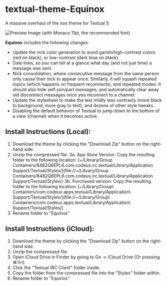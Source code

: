 textual-theme-Equinox
=======================

A massive overhaul of the nox theme for Textual 5:

![Preview Image](https://i.imgur.com/xgOvbEA.png)
(with Monaco 11pt, the recommended font)

**Equinox** includes the following changes:
* Update the nick color generation to avoid garish/high-contrast colors (red on black), or low-contrast (dark blue on black).
* Date lines, so you can tell at a glance what day (and not just time) a message was sent.
* Nick consolidation, where consecutive message from the same person only cause their nick to appear once. Similarly, it will squash repeated topics (which happens on frequent reconnects), and repeated modes. It should also hide self-join/part messages, and automatically clear away old disconnect messages once you reconnect to a channel.
* Update the stylesheet to make the text mildly less contrasty (more black to background, more gray to text), and dozens of other style tweaks.
* Disabling the default behavior of Textual to jump down to the bottom of a view (channel) when it becomes active.

## Install Instructions (Local):
1. Download the theme by clicking the "Download Zip" button on the right-hand side.
2. Unzip the compressed file.
3a. App Store Version: Copy the resulting folder to the following location: [~/Library/Group Containers/8482Q6EPL6.com.codeux.irc.textual/Library/Application Support/Textual/Styles/](file://~/Library/Group Containers/8482Q6EPL6.com.codeux.irc.textual/Library/Application Support/Textual/Styles/)
3b. Purchased version: Copy the resulting folder to the following location: [~/Library/Group\ Containers/com.codeux.apps.textual/Library/Application\ Support/Textual/Styles/](file://~/Library/Group\ Containers/com.codeux.apps.textual/Library/Application\ Support/Textual/Styles/)
4. Rename folder to "Equinox"

## Install Instructions (iCloud):
1. Download the theme by clicking the "Download Zip" button on the right-hand side.
2. Unzip the compressed file.
3. Open iCloud Drive in Finder by going to Go -> iCloud Drive (Or pressing ⌘⇧i).
4. Click the "Textual IRC Client" folder inside.
5. Copy the folder from the compressed file into the "Styles" folder within.
6. Rename folder to "Equinox"

